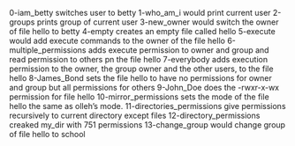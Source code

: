 0-iam_betty switches user to betty
1-who_am_i would print current user
2-groups prints group of current user
3-new_owner would switch the owner of file hello to betty
4-empty creates an empty file called hello
5-execute would add execute commands to the owner of the file hello
6-multiple_permissions adds execute permission to owner and group and read permission to others pn the file hello
 7-everybody adds execution permission to the owner, the group owner and the other users, to the file hello
8-James_Bond sets the file hello to have no permissions for owner and group but all permissions for others
9-John_Doe does the -rwxr-x-wx permission for file hello
10-mirror_permissions sets the mode of the file hello the same as olleh’s mode.
11-directories_permissions give permissions recursively to current directory except files
12-directory_permissions creaked my_dir with 751 permissions
13-change_group would change group of file hello to school

